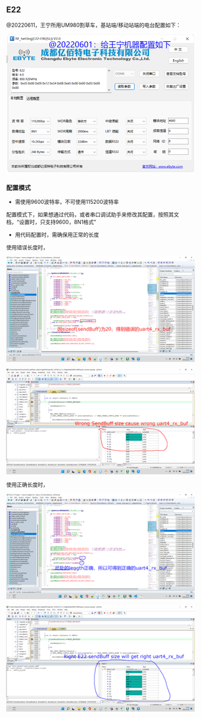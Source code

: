 




## E22

@20220611，王宁所用UM980割草车，基站端/移动站端的电台配置如下：

![E22 config for wangning](images/FreewaveRadio/Freewave_E22_config_wangning.png "E22 config for wangning")


### 配置模式

- 需使用9600波特率，不可使用115200波特率

配置模式下，如果想通过代码，或者串口调试助手来修改其配置，按照其文档，“设置时，只支持9600，8N1格式”

- 用代码配置时，需确保用正常的长度

使用错误长度时，

![wrong length](images/FreewaveRadio/E22_Config_wrong_length.png "wrong length")

![wrong length result](images/FreewaveRadio/E22_Config_wrong_length_result.png "wrong length result")

使用正确长度时，

![right length](images/FreewaveRadio/E22_Config_right_length.png "right length")

![right length result](images/FreewaveRadio/E22_Config_right_length_result.png "right length result")